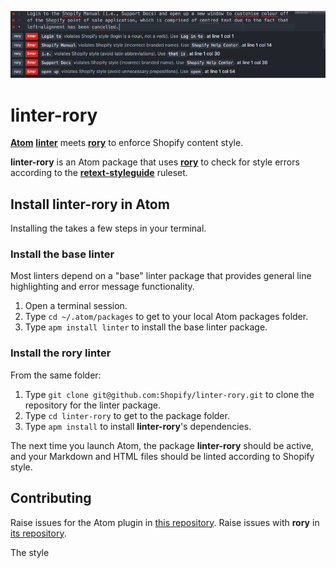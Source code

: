 ![linter-rory Atom package](linter-rory.gif)

# linter-rory

[**Atom**](https://atom.io) [**linter**](https://github.com/AtomLinter/Linter) meets [**rory**](https://github.com/Shopify/rory) to enforce Shopify content style.

**linter-rory** is an Atom package that uses [**rory**](https://github.com/Shopify/rory) to check for style errors according to the [**retext-styleguide**](https://github.com/Shopify/retext-styleguide) ruleset.

## Install linter-rory in Atom

Installing the takes a few steps in your terminal.

### Install the base linter

Most linters depend on a "base" linter package that provides general line highlighting and error message functionality.

1. Open a terminal session.
2. Type `cd ~/.atom/packages` to get to your local Atom packages folder.
3. Type `apm install linter` to install the base linter package.

### Install the rory linter

From the same folder:

1. Type `git clone git@github.com:Shopify/linter-rory.git` to clone the repository for the linter package.
2. Type `cd linter-rory` to get to the package folder.
3. Type `apm install` to install **linter-rory**'s dependencies.

The next time you launch Atom, the package **linter-rory** should be active, and your Markdown and HTML files should be linted according to Shopify style.

## Contributing

Raise issues for the Atom plugin in [this repository](https://github.com/Shopify/linter-rory/issues).
Raise issues with **rory** in [its repository](https://github.com/Shopify/rory).

The style

